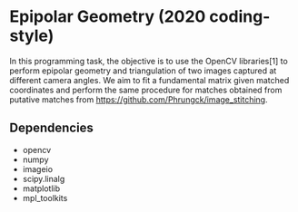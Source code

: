 # Epipolar Geometry (2020 coding-style)

In this programming task, the objective is to use the OpenCV libraries[1] to perform epipolar geometry and triangulation of two images captured at different camera angles. We aim to fit a fundamental matrix given matched coordinates and perform the same procedure for matches obtained from putative matches from https://github.com/Phrungck/image_stitching.

## Dependencies
* opencv
* numpy
* imageio
* scipy.linalg
* matplotlib
* mpl_toolkits
